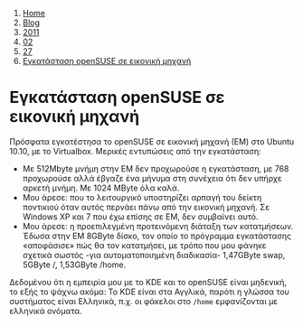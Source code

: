 <!-- -
Title: Εγκατάσταση openSUSE σε εικονική μηχανή
First Published: 2011-02-27
- -->

<ol class="breadcrumb" itemprop="breadcrumb">
    <li><a href="/">Home</a></li>
    <li><a href="/blog/">Blog</a></li>
    <li><a href="/blog/2011/">2011</a></li>
    <li><a href="/blog/2011/02/">02</a></li>
    <li><a href="/blog/2011/02/27/">27</a></li>
    <li><a href="/blog/2011/02/27/opensuse-installation-in-a-virtual-machine.el.html">Εγκατάσταση openSUSE σε εικονική μηχανή</a></li>
</ol>

Εγκατάσταση openSUSE σε εικονική μηχανή
=======================================

Πρόσφατα εγκατέστησα το openSUSE σε εικονική μηχανή (ΕΜ) στο Ubuntu 10.10, με 
το Virtualbox. Μερικές εντυπώσεις από την εγκατάσταση:

*   Με 512Mbyte μνήμη στην ΕΜ δεν προχωρούσε η εγκατάσταση, με 768 προχωρούσε 
    αλλά έβγαζε ένα μήνυμα στη συνέχεια ότι δεν υπήρχε αρκετή μνήμη. Με 1024 
    MByte όλα καλά.
*   Μου άρεσε: που το λειτουργικό υποστηρίζει αρπαγή του δείκτη 
    ποντικιού όταν αυτός περνάει πάνω από την εικονική μηχανή. Σε 
    Windows XP και 7 που έχω επίσης σε ΕΜ, δεν συμβαίνει αυτό.
*   Μου άρεσε: η προεπιλεγμένη προτεινόμενη διάταξη των κατατμήσεων. 
    Έδωσα στην ΕΜ 8GByte δίσκο, τον οποίο το πρόγραμμα εγκατάστασης 
    «αποφάσισε» πώς θα τον κατατμήσει, με τρόπο που μου φάνηκε 
    σχετικά σωστός -για αυτοματοποιημένη διαδικασία- 1,47GByte swap, 
    5GByte /, 1,53GByte /home.

Δεδομένου ότι η εμπειρία μου με το KDE και το openSUSE είναι μηδενική, 
το εξής το ψάχνω ακόμα: Το KDE είναι στα Αγγλικά, παρότι η γλώσσα του 
συστήματος είναι Ελληνικά, π.χ. οι φάκελοι στο `/home` εμφανίζονται με 
ελληνικά ονόματα.
